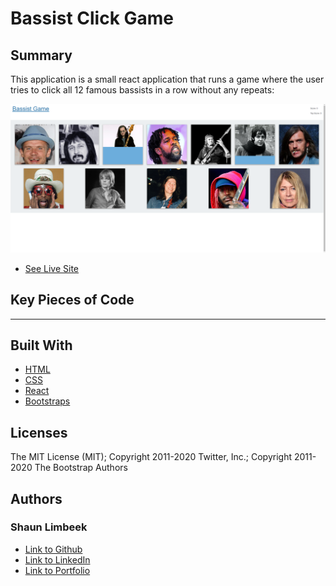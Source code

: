 # Bassist Click Game

## Summary

This application is a small react application that runs a game where the user tries to click all 12 famous bassists in a row without any repeats:

![Picture of Website](./assets/picofsite.png)

* [See Live Site](https://nameless-wildwood-28032.herokuapp.com/)

## Key Pieces of Code



<hr>

## Built With

* [HTML](https://developer.mozilla.org/en-US/docs/Web/HTML)
* [CSS](https://developer.mozilla.org/en-US/docs/Web/CSS)
* [React](https://reactjs.org/)
* [Bootstraps](https://getbootstrap.com/)

## Licenses

 
The MIT License (MIT); Copyright 2011-2020 Twitter, Inc.; Copyright 2011-2020 The Bootstrap Authors

## Authors

### **Shaun Limbeek** 

- [Link to Github](https://github.com/slimbeek6/)
- [Link to LinkedIn](https://www.linkedin.com/in/shaun-limbeek/)
- [Link to Portfolio](https://afternoon-temple-06204.herokuapp.com/)
